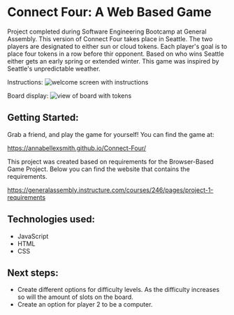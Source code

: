 # Connect Four: A Web Based Game
Project completed during Software Engineering Bootcamp at General Assembly.
This version of Connect Four takes place in Seattle. The two players are designated to either sun or cloud tokens. Each player's goal is to place four tokens in a row before thir opponent. Based on who wins Seattle either gets an early spring or extended winter. This game was inspired by Seattle's unpredictable weather. 

Instructions:
<img src="https://i.imgur.com/WoAEf11.png" alt="welcome screen with instructions">

Board display:
<img src="https://i.imgur.com/0t6nW1D.png" alt="view of board with tokens">

## Getting Started:
Grab a friend, and play the game for yourself! You can find the game at:

https://annabellexsmith.github.io/Connect-Four/

This project was created based on requirements for the Browser-Based Game Project. Below you can find the website that contains the requirements.

https://generalassembly.instructure.com/courses/246/pages/project-1-requirements

## Technologies used: 
- JavaScript
- HTML
- CSS

## Next steps: 
- Create different options for difficulty levels. As the difficulty increases so will the amount of slots on the board.
- Create an option for player 2 to be a computer. 
